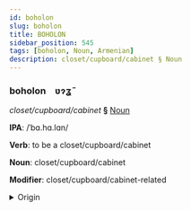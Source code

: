 ```yaml
---
id: boholon
slug: boholon
title: BOHOLON
sidebar_position: 545
tags: [boholon, Noun, Armenian]
description: closet/cupboard/cabinet § Noun
---
```


### boholon&emsp;<span kind="abugida">ʋɂʓ̃</span>

*closet/cupboard/cabinet* **§** [Noun](../../tags/Noun)

**IPA**: /ˈbɑ.hɑ.lɑn/

**Verb**: to be a closet/cupboard/cabinet

**Noun**: closet/cupboard/cabinet

**Modifier**: closet/cupboard/cabinet-related

<details>
    <summary>Origin</summary>
    Armenian պահարան paharan [pɑhɑˈɾɑn]<br/>
    <em>Armenian Language Family</em>
</details>